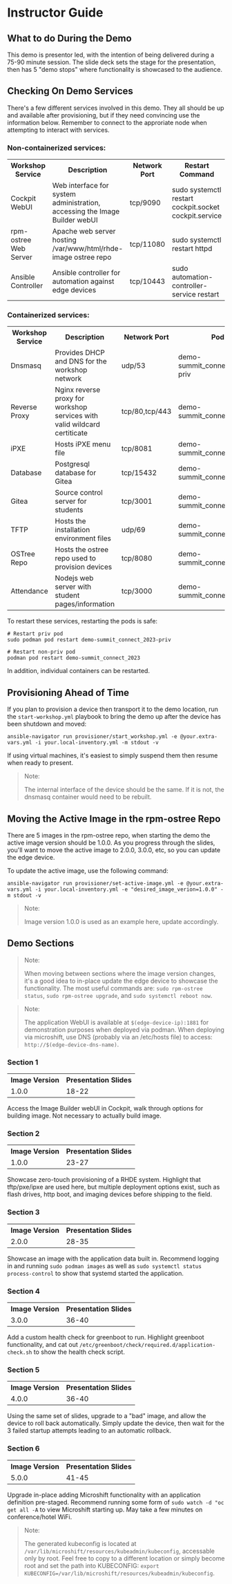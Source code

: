 # Instructor Guide

## What to do During the Demo
This demo is presentor led, with the intention of being delivered during a 75-90 minute session. The slide deck sets the stage for the presentation, then has 5 "demo stops" where functionality is showcased to the audience.

## Checking On Demo Services
There's a few different services involved in this demo. They all should be up and available after provisioning, but if they need convincing use the information below. Remember to connect to the approriate node when attempting to interact with services.

### Non-containerized services:
<table>
  <tr>
    <th>Workshop Service</th>
    <th>Description</th>
    <th>Network Port</th>
    <th>Restart Command</th>
  </tr>
  <tr>
    <td>Cockpit WebUI</td>
    <td>Web interface for system administration, accessing the Image Builder webUI</td>
    <td>tcp/9090</td>
    <td>sudo systemctl restart cockpit.socket cockpit.service</td>
  </tr>
  <tr>
    <td>rpm-ostree Web Server</td>
    <td>Apache web server hosting /var/www/html/rhde-image ostree repo</td>
    <td>tcp/11080</td>
    <td>sudo systemctl restart httpd</td>
  </tr>
  <tr>
    <td>Ansible Controller</td>
    <td>Ansible controller for automation against edge devices</td>
    <td>tcp/10443</td>
    <td>sudo automation-controller-service restart</td>
  </tr>
</table>

### Containerized services:
<table>
  <tr>
    <th>Workshop Service</th>
    <th>Description</th>
    <th>Network Port</th>
    <th>Pod</th>
  </tr>
  <tr>
    <td>Dnsmasq</td>
    <td>Provides DHCP and DNS for the workshop network</td>
    <td>udp/53</td>
    <td>demo-summit_connect_2023-priv</td>
  </tr>
  <tr>
    <td>Reverse Proxy</td>
    <td>Nginx reverse proxy for workshop services with valid wildcard certiticate</td>
    <td>tcp/80,tcp/443</td>
    <td>demo-summit_connect_2023</td>
  </tr>
  <tr>
    <td>iPXE</td>
    <td>Hosts iPXE menu file</td>
    <td>tcp/8081</td>
    <td>demo-summit_connect_2023</td>
  </tr>
  <tr>
    <td>Database</td>
    <td>Postgresql database for Gitea</td>
    <td>tcp/15432</td>
    <td>demo-summit_connect_2023</td>
  </tr>
  <tr>
    <td>Gitea</td>
    <td>Source control server for students</td>
    <td>tcp/3001</td>
    <td>demo-summit_connect_2023</td>
  </tr>
  <tr>
    <td>TFTP</td>
    <td>Hosts the installation environment files</td>
    <td>udp/69</td>
    <td>demo-summit_connect_2023</td>
  </tr>
  <tr>
    <td>OSTree Repo</td>
    <td>Hosts the ostree repo used to provision devices</td>
    <td>tcp/8080</td>
    <td>demo-summit_connect_2023</td>
  </tr>
  <tr>
    <td>Attendance</td>
    <td>Nodejs web server with student pages/information</td>
    <td>tcp/3000</td>
    <td>demo-summit_connect_2023</td>
  </tr>
</table>

To restart these services, restarting the pods is safe:
```
# Restart priv pod
sudo podman pod restart demo-summit_connect_2023-priv

# Restart non-priv pod
podman pod restart demo-summit_connect_2023
```

In addition, individual containers can be restarted.

## Provisioning Ahead of Time

If you plan to provision a device then transport it to the demo location, run the `start-workshop.yml` playbook to bring the demo up after the device has been shutdown and moved:

```
ansible-navigator run provisioner/start_workshop.yml -e @your.extra-vars.yml -i your.local-inventory.yml -m stdout -v
```

If using virtual machines, it's easiest to simply suspend them then resume when ready to present.

> Note:
>
> The internal interface of the device should be the same. If it is not, the dnsmasq container would need to be rebuilt.

## Moving the Active Image in the rpm-ostree Repo

There are 5 images in the rpm-ostree repo, when starting the demo the active image version should be 1.0.0. As you progress through the slides, you'll want to move the active image to 2.0.0, 3.0.0, etc, so you can update the edge device.

To update the active image, use the following command:
```
ansible-navigator run provisioner/set-active-image.yml -e @your.extra-vars.yml -i your.local-inventory.yml -e "desired_image_verion=1.0.0" -m stdout -v
```

> Note:
>
> Image version 1.0.0 is used as an example here, update accordingly.

## Demo Sections

> Note:
>
> When moving between sections where the image version changes, it's a good idea to in-place update the edge device to showcase the functionality. The most useful commands are: `sudo rpm-ostree status`, `sudo rpm-ostree upgrade`, and `sudo systemctl reboot now`.

> Note:
>
> The application WebUI is available at `$(edge-device-ip):1881` for demonstration purposes when deployed via podman. When deploying via microshift, use DNS (probably via an /etc/hosts file) to access: `http://$(edge-device-dns-name)`.

### Section 1
<table>
  <tr>
    <th>Image Version</th>
    <th>Presentation Slides</th>
  </tr>
  <tr>
    <td>1.0.0</td>
    <td>18-22</td>
  </tr>
</table>

Access the Image Builder webUI in Cockpit, walk through options for building image. Not necessary to actually build image.

### Section 2

<table>
  <tr>
    <th>Image Version</th>
    <th>Presentation Slides</th>
  </tr>
  <tr>
    <td>1.0.0</td>
    <td>23-27</td>
  </tr>
</table>

Showcase zero-touch provisioning of a RHDE system. Highlight that tftp/pxe/ipxe are used here, but multiple deployment options exist, such as flash drives, http boot, and imaging devices before shipping to the field.

### Section 3

<table>
  <tr>
    <th>Image Version</th>
    <th>Presentation Slides</th>
  </tr>
  <tr>
    <td>2.0.0</td>
    <td>28-35</td>
  </tr>
</table>

Showcase an image with the application data built in. Recommend logging in and running `sudo podman images` as well as `sudo systemctl status process-control` to show that systemd started the application.

### Section 4

<table>
  <tr>
    <th>Image Version</th>
    <th>Presentation Slides</th>
  </tr>
  <tr>
    <td>3.0.0</td>
    <td>36-40</td>
  </tr>
</table>

Add a custom health check for greenboot to run. Highlight greenboot functionality, and cat out `/etc/greenboot/check/required.d/application-check.sh` to show the health check script.

### Section 5

<table>
  <tr>
    <th>Image Version</th>
    <th>Presentation Slides</th>
  </tr>
  <tr>
    <td>4.0.0</td>
    <td>36-40</td>
  </tr>
</table>

Using the same set of slides, upgrade to a "bad" image, and allow the device to roll back automatically. Simply update the device, then wait for the 3 failed startup attempts leading to an automatic rollback.

### Section 6

<table>
  <tr>
    <th>Image Version</th>
    <th>Presentation Slides</th>
  </tr>
  <tr>
    <td>5.0.0</td>
    <td>41-45</td>
  </tr>
</table>

Upgrade in-place adding Microshift functionality with an application definition pre-staged. Recommend running some form of `sudo watch -d "oc get all -A` to view Microshift starting up. May take a few minutes on conference/hotel WiFi.

> Note:
>
> The generated kubeconfig is located at `/var/lib/microshift/resources/kubeadmin/kubeconfig`, accessable only by root. Feel free to copy to a different location or simply become root and set the path into KUBECONFIG: `export KUBECONFIG=/var/lib/microshift/resources/kubeadmin/kubeconfig`.
